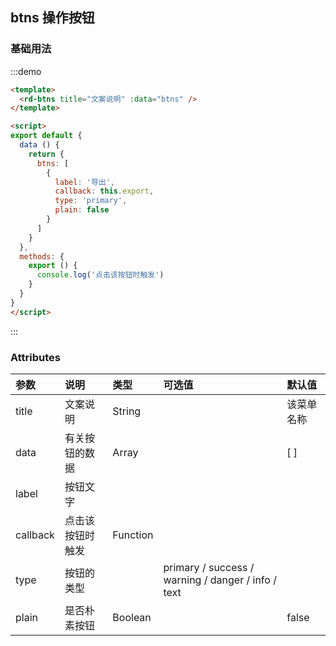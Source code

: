 ## btns 操作按钮

### 基础用法

:::demo

```html
<template>
  <rd-btns title="文案说明" :data="btns" />
</template>

<script>
export default {
  data () {
    return {
      btns: [
        {
          label: '导出',
          callback: this.export,
          type: 'primary',
          plain: false
        }
      ]
    }
  },
  methods: {
    export () {
      console.log('点击该按钮时触发')
    }
  }
}
</script>
```

:::


### Attributes

| 参数  | 说明  | 类型  | 可选值  | 默认值  |
|:----------|:----------|:----------|:----------|:----------|
| title    | 文案说明    | String    |     | 该菜单名称    |
| data    | 有关按钮的数据    | Array    |     | [ ]    |
| label    | 按钮文字    |     |     |     |
| callback    | 点击该按钮时触发    | Function    |     |     |
| type    | 按钮的类型    |     | primary / success / warning / danger / info / text    |     |
| plain    | 是否朴素按钮    | Boolean    |     | false    |

